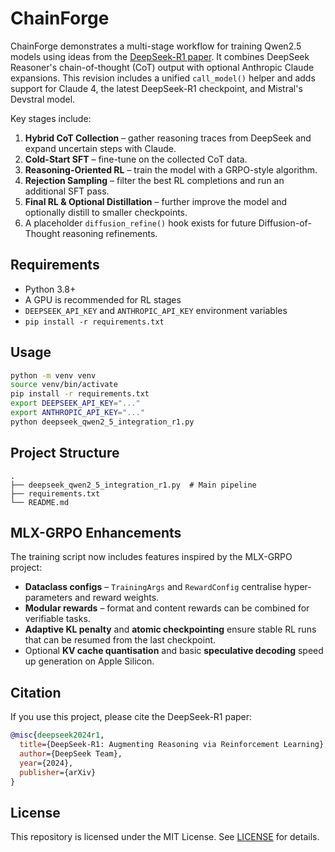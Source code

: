 # ChainForge

ChainForge demonstrates a multi-stage workflow for training Qwen2.5 models using
ideas from the [DeepSeek-R1 paper](https://arxiv.org/pdf/2501.12948). It combines
DeepSeek Reasoner's chain-of-thought (CoT) output with optional Anthropic Claude
expansions. This revision includes a unified `call_model()` helper and adds
support for Claude 4, the latest DeepSeek-R1 checkpoint, and Mistral's Devstral
model.

Key stages include:

1. **Hybrid CoT Collection** – gather reasoning traces from DeepSeek and expand uncertain steps with Claude.
2. **Cold-Start SFT** – fine-tune on the collected CoT data.
3. **Reasoning-Oriented RL** – train the model with a GRPO-style algorithm.
4. **Rejection Sampling** – filter the best RL completions and run an additional SFT pass.
5. **Final RL & Optional Distillation** – further improve the model and optionally distill to smaller checkpoints.
6. A placeholder `diffusion_refine()` hook exists for future Diffusion-of-Thought reasoning refinements.

## Requirements

- Python 3.8+
- A GPU is recommended for RL stages
- `DEEPSEEK_API_KEY` and `ANTHROPIC_API_KEY` environment variables
- `pip install -r requirements.txt`

## Usage

```bash
python -m venv venv
source venv/bin/activate
pip install -r requirements.txt
export DEEPSEEK_API_KEY="..."
export ANTHROPIC_API_KEY="..."
python deepseek_qwen2_5_integration_r1.py
```

## Project Structure

```
.
├── deepseek_qwen2_5_integration_r1.py  # Main pipeline
├── requirements.txt
└── README.md
```

## MLX-GRPO Enhancements

The training script now includes features inspired by the MLX-GRPO project:

- **Dataclass configs** – `TrainingArgs` and `RewardConfig` centralise
  hyper-parameters and reward weights.
- **Modular rewards** – format and content rewards can be combined for
  verifiable tasks.
- **Adaptive KL penalty** and **atomic checkpointing** ensure stable RL runs
  that can be resumed from the last checkpoint.
- Optional **KV cache quantisation** and basic **speculative decoding** speed
  up generation on Apple Silicon.

## Citation

If you use this project, please cite the DeepSeek-R1 paper:

```bibtex
@misc{deepseek2024r1,
  title={DeepSeek-R1: Augmenting Reasoning via Reinforcement Learning},
  author={DeepSeek Team},
  year={2024},
  publisher={arXiv}
}
```

## License

This repository is licensed under the MIT License. See [LICENSE](LICENSE) for details.
